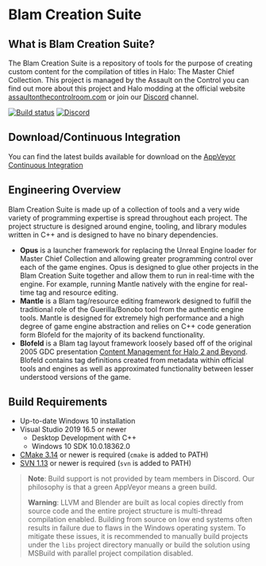 # Blam Creation Suite
## What is Blam Creation Suite?
The Blam Creation Suite is a repository of tools for the purpose of creating custom content for the compilation of titles in Halo: The Master Chief Collection. This project is managed by the Assault on the Control you can find out more about this project and Halo modding at the official website [assaultonthecontrolroom.com](https://assaultonthecontrolroom.com) or join our [Discord](https://discord.gg/ksvhEQD) channel.

[![Build status](https://ci.appveyor.com/api/projects/status/tjha8f9o6brbbc4k/branch/master?svg=true)](https://ci.appveyor.com/project/Assault-on-the-Control-Room/Blam-Creation-Suite/branch/master) [![Discord](https://img.shields.io/discord/598260526480359454?label=Discord)](https://discord.gg/ksvhEQD)

## Download/Continuous Integration
You can find the latest builds available for download on the [AppVeyor Continuous Integration]([https://ci.appveyor.com/project/Assault-on-the-Control-Room/Blam-Creation-Suite/branch/master/artifacts](https://ci.appveyor.com/project/Assault-on-the-Control-Room/Blam-Creation-Suite/branch/master/artifacts))

## Engineering Overview
Blam Creation Suite is made up of a collection of tools and a very wide variety of programming expertise is spread throughout each project. The project structure is designed around engine, tooling, and library modules written in C++ and is designed to have no binary dependencies.
* **Opus** is a launcher framework for replacing the Unreal Engine loader for Master Chief Collection and allowing greater programming control over each of the game engines. Opus is designed to glue other projects in the Blam Creation Suite together and allow them to run in real-time with the engine. For example, running Mantle natively with the engine for real-time tag and resource editing.
* **Mantle** is a Blam tag/resource editing framework designed to fulfill the traditional role of the Guerilla/Bonobo tool from the authentic engine tools. Mantle is designed for extremely high performance and a high degree of game engine abstraction and relies on C++ code generation form Blofeld for the majority of its backend functionality.
* **Blofeld** is a Blam tag layout framework loosely based off of the original 2005 GDC presentation [Content Management for Halo 2 and Beyond]([https://nikon.bungie.org/misc/gdc2005_mnoguchi/](http://nikon.bungie.org/misc/gdc2005_mnoguchi/)). Blofeld contains tag definitions created from metadata within official tools and engines as well as approximated functionality between lesser understood versions of the game.

## Build Requirements
* Up-to-date Windows 10 installation
* Visual Studio 2019 16.5 or newer
    * Desktop Development with C++
    * Windows 10 SDK 10.0.18362.0
* [CMake 3.14]([https://cmake.org/download/](https://cmake.org/download/)) or newer is required (`cmake` is added to PATH)
* [SVN 1.13]([https://tortoisesvn.net/downloads.html](https://tortoisesvn.net/downloads.html)) or newer is required (`svn` is added to PATH)

> **Note**: Build support is not provided by team members in Discord. Our philosophy is that a green AppVeyor means a green build.
> 
> **Warning**: LLVM and Blender are built as local copies directly from source code and the entire project structure is multi-thread compilation enabled. Building from source on low end systems often results in failure due to flaws in the Windows operating system. To mitigate these issues, it is recommended to manually build projects under the `libs` project directory manually or build the solution using MSBuild with parallel project compilation disabled.
>

